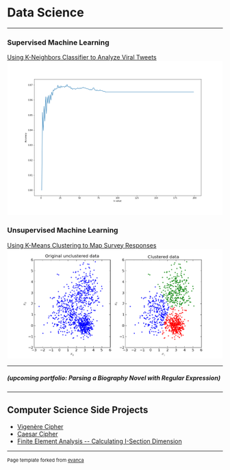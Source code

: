 # Data Science

---
### **Supervised Machine Learning**
[Using K-Neighbors Classifier to Analyze Viral Tweets](/supervisedml_twitter)
<img src="images/1to200.png"/>

### **Unsupervised Machine Learning**
[Using K-Means Clustering to Map Survey Responses](/unsupervisedml)
<img src="images/unsupervisedml.png"/>

---

##### (upcoming portfolio: Parsing a Biography Novel with Regular Expression)

---

## Computer Science Side Projects

- [Vigenère Cipher](/vigenerecipher)
- [Caesar Cipher](/caesarcipher)
- [Finite Element Analysis -- Calculating I-Section Dimension](/fea)

---

<p style="font-size:11px">Page template forked from <a href="https://github.com/evanca/quick-portfolio">evanca</a></p>
<!-- Remove above link if you don't want to attibute -->
